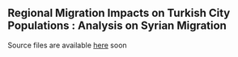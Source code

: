 ## Regional Migration Impacts on Turkish City Populations : Analysis on Syrian Migration

Source files are available [here](https://github.com/MEF-BDA503/gpj18-r_boys/tree/master/source_files) soon
